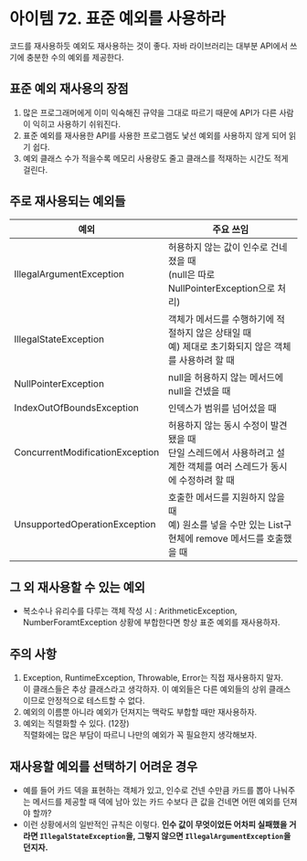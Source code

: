 # 아이템 72. 표준 예외를 사용하라
  
코드를 재사용하듯 예외도 재사용하는 것이 좋다. 자바 라이브러리는 대부분 API에서 쓰기에 충분한 수의 예외를 제공한다.

## 표준 예외 재사용의 장점
1. 많은 프로그래머에게 이미 익숙해진 규약을 그대로 따르기 때문에 API가 다른 사람이 익히고 사용하기 쉬워진다.
2. 표준 예외를 재사용한 API를 사용한 프로그램도 낯선 예외를 사용하지 않게 되어 읽기 쉽다.
3. 예외 클래스 수가 적을수록 메모리 사용량도 줄고 클래스를 적재하는 시간도 적게 걸린다.

## 주로 재사용되는 예외들
|예외|주요 쓰임|
|---|---|
|IllegalArgumentException|허용하지 않는 값이 인수로 건네졌을 때</br>(null은 따로 NullPointerException으로 처리)|
|IllegalStateException|객체가 메서드를 수행하기에 적절하지 않은 상태일 때</br>예) 제대로 초기화되지 않은 객체를 사용하려 할 때|
|NullPointerException|null을 허용하지 않는 메서드에 null을 건넸을 때|
|IndexOutOfBoundsException|인덱스가 범위를 넘어섰을 때|
|ConcurrentModificationException|허용하지 않는 동시 수정이 발견됐을 때</br>단일 스레드에서 사용하려고 설계한 객체를 여러 스레드가 동시에 수정하려 할 때|
|UnsupportedOperationException|호출한 메서드를 지원하지 않을 때</br>예) 원소를 넣을 수만 있는 List구현체에 remove 메서드를 호출했을 때|

## 그 외 재사용할 수 있는 예외
- 복소수나 유리수를 다루는 객체 작성 시 : ArithmeticException, NumberForamtException
상황에 부합한다면 항상 표준 예외를 재사용하자.

## 주의 사항
1. Exception, RuntimeException, Throwable, Error는 직접 재사용하지 말자.  
   이 클래스들은 추상 클래스라고 생각하자. 이 예외들은 다른 예외들의 상위 클래스이므로 안정적으로 테스트할 수 없다.
2. 예외의 이름뿐 아니라 예외가 던져지는 맥락도 부합할 때만 재사용하자.
3. 예외는 직렬화할 수 있다. (12장)  
   직렬화에는 많은 부담이 따르니 나만의 예외가 꼭 필요한지 생각해보자.

## 재사용할 예외를 선택하기 어려운 경우
- 예를 들어 카드 덱을 표현하는 객체가 있고, 인수로 건넨 수만큼 카드를 뽑아 나눠주는 메서드를 제공할 때 덱에 남아 있는 카드 수보다 큰 값을 건네면 어떤 예외를 던져야 할까?  
- 이런 상황에서의 일반적인 규칙은 이렇다. **인수 값이 무엇이었든 어차피 실패했을 거라면 `IllegalStateException`을, 그렇지 않으면 `IllegalArgumentException`을 던지자.**

